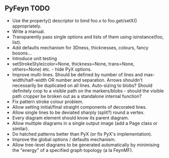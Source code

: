PyFeyn TODO
-----------

 * Use the property() descriptor to bind foo.x to foo.get/setX() appropriately.
 * Write a manual.
 * Transparently pass single options and lists of them using isinstance(foo,
   list).
 * Add defaults mechanism for 3Dness, thicknesses, colours, fancy bosons...
 * Introduce unit testing
 * setStrokeStyle(color=None, thickness=None, trans=None, others=None) etc. -
   hide PyX options.
 * Improve multi-lines. Should be defined by number of lines and
   max-width/half-width OR number and separation. Arrows shouldn't necessarily
   be duplicated on all lines. Auto-sizing to blobs?  Should definitely crop to
   a visible path on the markers/blobs - should the visible path cropper be
   broken out as a standalone internal function?
 * Fix pattern stroke colour problem.
 * Allow setting initial/final straight components of decorated lines.
 * Allow single lines to be deviated sharply (split?) round a vertex.
 * Every diagram element should know its parent diagram.
 * Allow multiple diagrams in a single output image (add a Page class or
   similar).
 * Do hatched patterns better than PyX (or fix PyX's implementation).
 * Improve the global options / defaults mechanism.
 * Allow tree-level diagrams to be generated automatically by minimising the
   "energy" of a specified graph topology (a la FeynMF).
